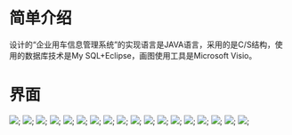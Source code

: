 # 简单介绍
设计的“企业用车信息管理系统”的实现语言是JAVA语言，采用的是C/S结构，使用的数据库技术是My SQL+Eclipse，画图使用工具是Microsoft Visio。

# 界面

![](https://github.com/zhizunbaoSEVEN/Step/blob/master/images/1.png);
![](https://github.com/zhizunbaoSEVEN/Step/blob/master/images/2.png);
![](https://github.com/zhizunbaoSEVEN/Step/blob/master/images/3.png);
![](https://github.com/zhizunbaoSEVEN/Step/blob/master/images/4.png);
![](https://github.com/zhizunbaoSEVEN/Step/blob/master/images/5.png);
![](https://github.com/zhizunbaoSEVEN/Step/blob/master/images/6.png);
![](https://github.com/zhizunbaoSEVEN/Step/blob/master/images/7.png);
![](https://github.com/zhizunbaoSEVEN/Step/blob/master/images/8.png);
![](https://github.com/zhizunbaoSEVEN/Step/blob/master/images/9.png);
![](https://github.com/zhizunbaoSEVEN/Step/blob/master/images/10.png);
![](https://github.com/zhizunbaoSEVEN/Step/blob/master/images/11.png);
![](https://github.com/zhizunbaoSEVEN/Step/blob/master/images/12.png);
![](https://github.com/zhizunbaoSEVEN/Step/blob/master/images/13.png);
![](https://github.com/zhizunbaoSEVEN/Step/blob/master/images/14.png);
![](https://github.com/zhizunbaoSEVEN/Step/blob/master/images/15.png);
![](https://github.com/zhizunbaoSEVEN/Step/blob/master/images/16.png);
![](https://github.com/zhizunbaoSEVEN/Step/blob/master/images/17.png);
![](https://github.com/zhizunbaoSEVEN/Step/blob/master/images/18.png);
